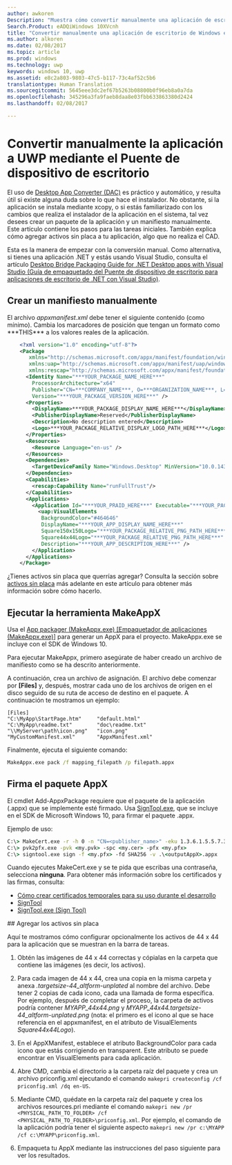 ```yaml
---
author: awkoren
Description: "Muestra cómo convertir manualmente una aplicación de escritorio de Windows (por ejemplo, Win32, WPF y Windows Forms) en una aplicación para la Plataforma universal de Windows (UWP)."
Search.Product: eADQiWindows 10XVcnh
title: "Convertir manualmente una aplicación de escritorio de Windows en una aplicación para la Plataforma universal de Windows (UWP)"
ms.author: alkoren
ms.date: 02/08/2017
ms.topic: article
ms.prod: windows
ms.technology: uwp
keywords: windows 10, uwp
ms.assetid: e8c2a803-9803-47c5-b117-73c4af52c5b6
translationtype: Human Translation
ms.sourcegitcommit: 5645eee3dc2ef67b5263b08800b0f96eb8a0a7da
ms.openlocfilehash: 345296a3fa9faeb8daa8e03fbb633863380d2424
ms.lasthandoff: 02/08/2017

---
```


# <a name="manually-convert-your-app-to-uwp-using-the-desktop-bridge"></a>Convertir manualmente la aplicación a UWP mediante el Puente de dispositivo de escritorio

El uso de [Desktop App Converter (DAC)](desktop-to-uwp-run-desktop-app-converter.md) es práctico y automático, y resulta útil si existe alguna duda sobre lo que hace el instalador. No obstante, si la aplicación se instala mediante xcopy, o si estás familiarizado con los cambios que realiza el instalador de la aplicación en el sistema, tal vez desees crear un paquete de la aplicación y un manifiesto manualmente. Este artículo contiene los pasos para las tareas iniciales. También explica cómo agregar activos sin placa a tu aplicación, algo que no realiza el CAD. 

Esta es la manera de empezar con la conversión manual. Como alternativa, si tienes una aplicación .NET y estás usando Visual Studio, consulta el artículo [Desktop Bridge Packaging Guide for .NET Desktop apps with Visual Studio (Guía de empaquetado del Puente de dispositivo de escritorio para aplicaciones de escritorio de .NET con Visual Studio)](desktop-to-uwp-packaging-dot-net.md).  

## <a name="create-a-manifest-by-hand"></a>Crear un manifiesto manualmente

El archivo _appxmanifest.xml_ debe tener el siguiente contenido (como mínimo). Cambia los marcadores de posición que tengan un formato como \*\*\*THIS\*\*\* a los valores reales de la aplicación.

```XML
    <?xml version="1.0" encoding="utf-8"?>
    <Package
       xmlns="http://schemas.microsoft.com/appx/manifest/foundation/windows10"
       xmlns:uap="http://schemas.microsoft.com/appx/manifest/uap/windows10"
       xmlns:rescap="http://schemas.microsoft.com/appx/manifest/foundation/windows10/restrictedcapabilities">
      <Identity Name="***YOUR_PACKAGE_NAME_HERE***"
        ProcessorArchitecture="x64"
        Publisher="CN=***COMPANY_NAME***, O=***ORGANIZATION_NAME***, L=***CITY***, S=***STATE***, C=***COUNTRY***"
        Version="***YOUR_PACKAGE_VERSION_HERE***" />
      <Properties>
        <DisplayName>***YOUR_PACKAGE_DISPLAY_NAME_HERE***</DisplayName>
        <PublisherDisplayName>Reserved</PublisherDisplayName>
        <Description>No description entered</Description>
        <Logo>***YOUR_PACKAGE_RELATIVE_DISPLAY_LOGO_PATH_HERE***</Logo>
      </Properties>
      <Resources>
        <Resource Language="en-us" />
      </Resources>
      <Dependencies>
        <TargetDeviceFamily Name="Windows.Desktop" MinVersion="10.0.14316.0" MaxVersionTested="10.0.14316.0" />
      </Dependencies>
      <Capabilities>
        <rescap:Capability Name="runFullTrust"/>
      </Capabilities>
      <Applications>
        <Application Id="***YOUR_PRAID_HERE***" Executable="***YOUR_PACKAGE_RELATIVE_EXE_PATH_HERE***" EntryPoint="Windows.FullTrustApplication">
          <uap:VisualElements
           BackgroundColor="#464646"
           DisplayName="***YOUR_APP_DISPLAY_NAME_HERE***"
           Square150x150Logo="***YOUR_PACKAGE_RELATIVE_PNG_PATH_HERE***"
           Square44x44Logo="***YOUR_PACKAGE_RELATIVE_PNG_PATH_HERE***"
           Description="***YOUR_APP_DESCRIPTION_HERE***" />
        </Application>
      </Applications>
    </Package>
```

¿Tienes activos sin placa que querrías agregar? Consulta la sección sobre [activos sin placa](#unplated-assets) más adelante en este artículo para obtener más información sobre cómo hacerlo.

## <a name="run-the-makeappx-tool"></a>Ejecutar la herramienta MakeAppX

Usa el [App packager (MakeAppx.exe) [Empaquetador de aplicaciones (MakeAppx.exe)]](https://msdn.microsoft.com/library/windows/desktop/hh446767(v=vs.85).aspx) para generar un AppX para el proyecto. MakeAppx.exe se incluye con el SDK de Windows 10. 

Para ejecutar MakeAppx, primero asegúrate de haber creado un archivo de manifiesto como se ha descrito anteriormente. 

A continuación, crea un archivo de asignación. El archivo debe comenzar por **[Files]** y, después, mostrar cada uno de los archivos de origen en el disco seguido de su ruta de acceso de destino en el paquete. A continuación te mostramos un ejemplo: 

```
[Files]
"C:\MyApp\StartPage.htm"     "default.html"
"C:\MyApp\readme.txt"        "doc\readme.txt"
"\\MyServer\path\icon.png"   "icon.png"
"MyCustomManifest.xml"       "AppxManifest.xml"
```

Finalmente, ejecuta el siguiente comando: 

```cmd
MakeAppx.exe pack /f mapping_filepath /p filepath.appx
```

## <a name="sign-your-appx-package"></a>Firma el paquete AppX

El cmdlet Add-AppxPackage requiere que el paquete de la aplicación (.appx) que se implemente esté firmado. Usa [SignTool.exe](https://msdn.microsoft.com/library/windows/desktop/aa387764(v=vs.85).aspx), que se incluye en el SDK de Microsoft Windows 10, para firmar el paquete .appx.

Ejemplo de uso: 

```cmd
C:\> MakeCert.exe -r -h 0 -n "CN=<publisher_name>" -eku 1.3.6.1.5.5.7.3.3 -pe -sv <my.pvk> <my.cer>
C:\> pvk2pfx.exe -pvk <my.pvk> -spc <my.cer> -pfx <my.pfx>
C:\> signtool.exe sign -f <my.pfx> -fd SHA256 -v .\<outputAppX>.appx
```
Cuando ejecutes MakeCert.exe y se te pida que escribas una contraseña, selecciona **ninguna**. Para obtener más información sobre los certificados y las firmas, consulta: 

- [Cómo crear certificados temporales para su uso durante el desarrollo](https://msdn.microsoft.com/library/ms733813.aspx)
- [SignTool](https://msdn.microsoft.com/library/windows/desktop/aa387764.aspx)
- [SignTool.exe (Sign Tool)](https://msdn.microsoft.com/library/8s9b9yaz.aspx)

<span id="unplated-assets" />
## <a name="add-unplated-assets"></a>Agregar los activos sin placa

Aquí te mostramos cómo configurar opcionalmente los activos de 44 x 44 para la aplicación que se muestran en la barra de tareas. 

1. Obtén las imágenes de 44 x 44 correctas y cópialas en la carpeta que contiene las imágenes (es decir, los activos).

2. Para cada imagen de 44 x 44, crea una copia en la misma carpeta y anexa *.targetsize-44_altform-unplated* al nombre del archivo. Debe tener 2 copias de cada icono, cada una llamada de forma específica. Por ejemplo, después de completar el proceso, la carpeta de activos podría contener *MYAPP_44x44.png* y *MYAPP_44x44.targetsize-44_altform-unplated.png* (nota: el primero es el icono al que se hace referencia en el appxmanifest, en el atributo de VisualElements *Square44x44Logo*). 

3.    En el AppXManifest, establece el atributo BackgroundColor para cada icono que estás corrigiendo en transparent. Este atributo se puede encontrar en VisualElements para cada aplicación.

4.    Abre CMD, cambia el directorio a la carpeta raíz del paquete y crea un archivo priconfig.xml ejecutando el comando ```makepri createconfig /cf priconfig.xml /dq en-US```.

5.    Mediante CMD, quédate en la carpeta raíz del paquete y crea los archivos resources.pri mediante el comando ```makepri new /pr <PHYSICAL_PATH_TO_FOLDER> /cf <PHYSICAL_PATH_TO_FOLDER>\priconfig.xml```. Por ejemplo, el comando de la aplicación podría tener el siguiente aspecto ```makepri new /pr c:\MYAPP /cf c:\MYAPP\priconfig.xml```. 

6.    Empaqueta tu AppX mediante las instrucciones del paso siguiente para ver los resultados.

